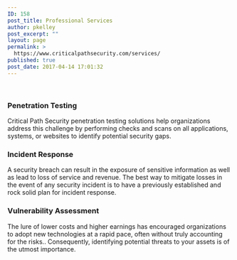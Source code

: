```yaml
---
ID: 158
post_title: Professional Services
author: pkelley
post_excerpt: ""
layout: page
permalink: >
  https://www.criticalpathsecurity.com/services/
published: true
post_date: 2017-04-14 17:01:32
---
```

&nbsp;
<h3>Penetration Testing</h3>
Critical Path Security penetration testing solutions help organizations address this challenge by performing checks and scans on all applications, systems, or websites to identify potential security gaps.
<h3>Incident Response</h3>
A security breach can result in the exposure of sensitive information as well as lead to loss of service and revenue. The best way to mitigate losses in the event of any security incident is to have a previously established and rock solid plan for incident response.
<h3>Vulnerability Assessment</h3>
The lure of lower costs and higher earnings has encouraged organizations to adopt new technologies at a rapid pace, often without truly accounting for the risks.. Consequently, identifying potential threats to your assets is of the utmost importance.